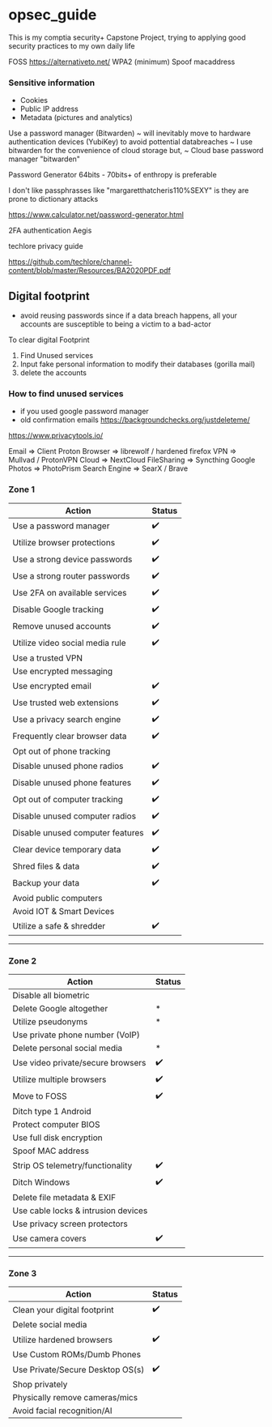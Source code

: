 # opsec_guide
This is my comptia security+ Capstone Project, trying to applying good security practices to my own daily life 



FOSS
https://alternativeto.net/
WPA2 (minimum)
Spoof macaddress


### Sensitive information ####

- Cookies 
- Public IP address 
- Metadata (pictures and analytics)



Use a password manager (Bitwarden)
~ will inevitably move to hardware authentication devices (YubiKey) to avoid pottential databreaches
~ I use bitwarden for the convenience of cloud storage but, 
~ Cloud base password manager "bitwarden"

Password Generator 
64bits - 70bits+ of enthropy is preferable 

I don't like passphrasses like "margaretthatcheris110%SEXY" is they are prone to dictionary attacks 

https://www.calculator.net/password-generator.html


2FA authentication 
Aegis 



techlore privacy guide 

https://github.com/techlore/channel-content/blob/master/Resources/BA2020PDF.pdf


## Digital footprint ###
- avoid reusing passwords since if a data breach happens, all your accounts are susceptible to being a victim to a bad-actor

To clear digital Footprint 
1. Find Unused services 
2. Input fake personal information to modify their databases (gorilla mail)
3. delete the accounts


### How to find unused services ###
- if you used google password manager
- old confirmation emails 
https://backgroundchecks.org/justdeleteme/

https://www.privacytools.io/

Email =>  Client Proton 
Browser => librewolf / hardened firefox
VPN => Mullvad / ProtonVPN
Cloud => NextCloud
FileSharing => Syncthing
Google Photos => PhotoPrism
Search Engine => SearX / Brave 



### Zone 1 ###

| Action                           | Status |
|----------------------------------|--------|
| Use a password manager           | ✔️      |
| Utilize browser protections      | ✔️      |
| Use a strong device passwords    | ✔️      |
| Use a strong router passwords    | ✔️      |
| Use 2FA on available services    | ✔️      |
| Disable Google tracking          | ✔️      |
| Remove unused accounts           | ✔️      |
| Utilize video social media rule  | ✔️      |
| Use a trusted VPN                |        |
| Use encrypted messaging          |        |
| Use encrypted email              | ✔️      |
| Use trusted web extensions       | ✔️      |
| Use a privacy search engine      | ✔️      |
| Frequently clear browser data    | ✔️      |
| Opt out of phone tracking        |        |
| Disable unused phone radios      | ✔️      |
| Disable unused phone features    | ✔️      |
| Opt out of computer tracking     | ✔️      |
| Disable unused computer radios   | ✔️      |
| Disable unused computer features | ✔️      |
| Clear device temporary data      | ✔️      |
| Shred files & data               | ✔️      |
| Backup your data                 | ✔️      |
| Avoid public computers           |        |
| Avoid IOT & Smart Devices        |        |
| Utilize a safe & shredder        | ✔️      |

---

### Zone 2 ###

| Action                              | Status |
|-------------------------------------|--------|
| Disable all biometric               |        |
| Delete Google altogether            | *      |
| Utilize pseudonyms                  | *      |
| Use private phone number (VoIP)     |        |
| Delete personal social media        | *      |
| Use video private/secure browsers   | ✔️      |
| Utilize multiple browsers           | ✔️      |
| Move to FOSS                        | ✔️      |
| Ditch type 1 Android                |        |
| Protect computer BIOS               |        |
| Use full disk encryption            |        |
| Spoof MAC address                   |        |
| Strip OS telemetry/functionality    | ✔️      |
| Ditch Windows                       | ✔️      |
| Delete file metadata & EXIF         |        |
| Use cable locks & intrusion devices |        |
| Use privacy screen protectors       |        |
| Use camera covers                   | ✔️      |

---

### Zone 3 ###

| Action                           | Status |
|----------------------------------|--------|
| Clean your digital footprint     | ✔️      |
| Delete social media              |        |
| Utilize hardened browsers        | ✔️      |
| Use Custom ROMs/Dumb Phones      |        |
| Use Private/Secure Desktop OS(s) | ✔️      |
| Shop privately                   |        |
| Physically remove cameras/mics   |        |
| Avoid facial recognition/AI      |        |



